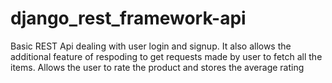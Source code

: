 # django_rest_framework-api
Basic REST Api dealing with user login and signup. It also allows the additional feature of respoding to get requests made by user to fetch all the items. Allows the user to rate the product and stores the average rating
